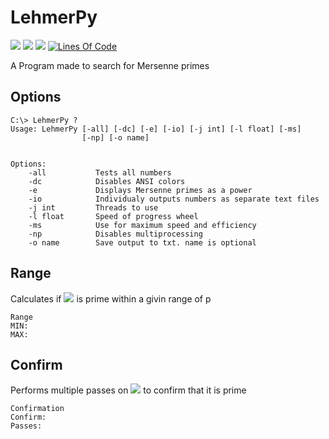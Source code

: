 # LehmerPy
![](https://img.shields.io/badge/Version-1.7-blue?style=flat-square)
![](https://img.shields.io/github/repo-size/Papr3ka/LehmerPy?style=flat-square)
![](https://img.shields.io/badge/python-v3.7-blue?style=flat-square)
[![Lines Of Code](https://tokei.rs/b1/github/Papr3ka/LehmerPy?category=code)](https://github.com/Papr3ka/LehmerPy)

A Program made to search for Mersenne primes


## Options

```
C:\> LehmerPy ?
Usage: LehmerPy [-all] [-dc] [-e] [-io] [-j int] [-l float] [-ms]
                [-np] [-o name]


Options:
    -all           Tests all numbers
    -dc            Disables ANSI colors
    -e             Displays Mersenne primes as a power
    -io            Individualy outputs numbers as separate text files
    -j int         Threads to use
    -l float       Speed of progress wheel
    -ms            Use for maximum speed and efficiency
    -np            Disables multiprocessing
    -o name        Save output to txt. name is optional
```

## Range
Calculates if <img src="https://render.githubusercontent.com/render/math?math=2^p-1"> is prime within a givin range of p
```
Range
MIN:
MAX:
```

## Confirm
Performs multiple passes on <img src="https://render.githubusercontent.com/render/math?math=2^p-1"> to confirm that it is prime 
```
Confirmation
Confirm:
Passes:
```

